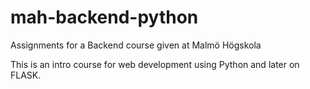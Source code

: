 # mah-backend-python
Assignments for a Backend course given at Malmö Högskola

This is an intro course for web development using Python and later on FLASK.
